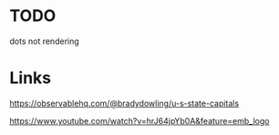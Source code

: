# TODO
dots not rendering

# Links
https://observablehq.com/@bradydowling/u-s-state-capitals

https://www.youtube.com/watch?v=hrJ64jpYb0A&feature=emb_logo
